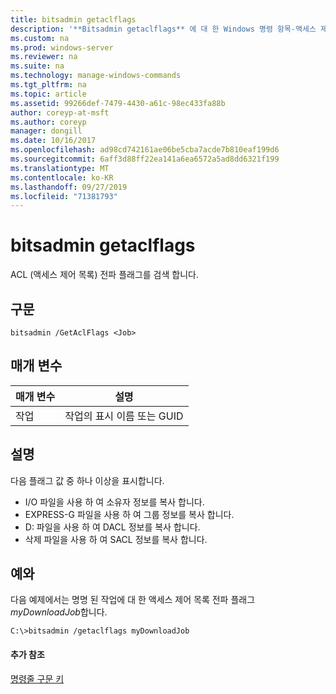 ```yaml
---
title: bitsadmin getaclflags
description: '**Bitsadmin getaclflags** 에 대 한 Windows 명령 항목-액세스 제어 목록 전파 플래그를 검색 합니다.'
ms.custom: na
ms.prod: windows-server
ms.reviewer: na
ms.suite: na
ms.technology: manage-windows-commands
ms.tgt_pltfrm: na
ms.topic: article
ms.assetid: 99266def-7479-4430-a61c-98ec433fa88b
author: coreyp-at-msft
ms.author: coreyp
manager: dongill
ms.date: 10/16/2017
ms.openlocfilehash: ad98cd742161ae06be5cba7acde7b810eaf199d6
ms.sourcegitcommit: 6aff3d88ff22ea141a6ea6572a5ad8dd6321f199
ms.translationtype: MT
ms.contentlocale: ko-KR
ms.lasthandoff: 09/27/2019
ms.locfileid: "71381793"
---
```

# <a name="bitsadmin-getaclflags"></a>bitsadmin getaclflags

ACL (액세스 제어 목록) 전파 플래그를 검색 합니다.

## <a name="syntax"></a>구문

```
bitsadmin /GetAclFlags <Job>
```

## <a name="parameters"></a>매개 변수

|매개 변수|설명|
|---------|-----------|
|작업|작업의 표시 이름 또는 GUID|

## <a name="remarks"></a>설명

다음 플래그 값 중 하나 이상을 표시합니다.
-   I/O 파일을 사용 하 여 소유자 정보를 복사 합니다.
-   EXPRESS-G 파일을 사용 하 여 그룹 정보를 복사 합니다.
-   D: 파일을 사용 하 여 DACL 정보를 복사 합니다.
-   삭제 파일을 사용 하 여 SACL 정보를 복사 합니다.

## <a name="BKMK_examples"></a>예와

다음 예제에서는 명명 된 작업에 대 한 액세스 제어 목록 전파 플래그 *myDownloadJob*합니다.
```
C:\>bitsadmin /getaclflags myDownloadJob
```

#### <a name="additional-references"></a>추가 참조

[명령줄 구문 키](command-line-syntax-key.md)
